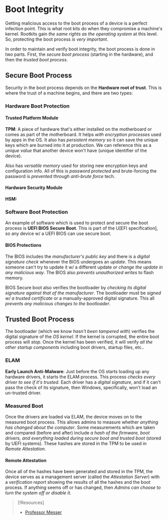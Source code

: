 
# Boot Integrity
Getting malicious access to the boot process of a device is a perfect infection point. This is what root kits do when they compromise a machine's kernel. Rootkits gain *the same rights as the operating system* at this level. So, protecting the boot process *is very important*.

In order to maintain and verify boot integrity, the boot process is  done in two parts. First, the *secure boot process* (starting in the hardware), and then the *trusted boot process*.
## Secure Boot Process
Security in the boot process depends on the **Hardware root of trust**. This is where the trust of a machine begins, and there are two types:
### Hardware Boot Protection
#### Trusted Platform Module
**TPM**: A piece of hardware that's either installed on the motherboard or comes as part of the motherboard. It helps *with encryption processes* used by apps in the OS. It also has *persistent memory* so it can save the unique keys which are burned into it at production. We can reference this as a *unique value* that another device won't have (unique identifier of the device).

Also has *versatile memory* used for storing new encryption keys and configuration info. All of this is *password protected* and brute-forcing the password is *prevented through anti-brute force* tech.
#### Hardware Security Module
**HSM:**
### Software Boot Protection
An example of software which is used to protect and secure the boot process is **UEFI BIOS Secure Boot**. This is part of the U[EFI specification], so any device w/ a UEFI BIOS can use secure boot.
#### BIOS Protections
The BIOS includes the *manufacturer's public key* and there is a *digital signature check* whenever the BIOS undergoes an *update*. This means someone can't try to update it w/ a different update *or change the update in any malicious way*. The BIOS also *prevents unauthorized writes* to flash memory.

BIOS Secure boot also verifies the bootloader by *checking its digital signature against that of the manufacturer*. The bootloader must be *signed w/ a trusted certificate* or a manually-approved digital signature. This all *prevents any malicious changes to the bootloader*. 
## Trusted Boot Process
The bootloader (which we know *hasn't been tampered with*) verifies the digital signature of the *OS kernel*. If the kernel is corrupted, the entire boot process will *stop*. Once the kernel has been verified, it will verify *all the other startup components* including boot drivers, startup files, etc..
### ELAM
**Early Launch Anti-Malware**: Just before the OS starts loading up any hardware drivers, it starts the ELAM process. This process *checks every driver to see if it's trusted*. Each driver has a *digital signature*, and if it can't pass the check of its signature, then Windows, specifically, won't load an un-trusted driver.
### Measured Boot
Once the drivers are loaded via ELAM, the device moves on to the measured boot process. This allows admins to measure whether *anything has changed about the computer*. Some measurements which are taken and compared (before and after) include *a hash of the firmware, boot drivers, and everything loaded during secure boot and trusted boot* (stored by UEFI systems). These hashes are stored in the TPM to be used in *Remote Attestation.*
#### Remote Attestation
Once all of the hashes have been generated and stored in the TPM, the device serves as a management server (called the *Attestation Server*) with a *verification report* showing the results of all the hashes and the boot process. If anything seems off or has changed, then *Admins can choose to turn the system off or disable it.*

> [!Resources]
> - [Professor Messer](https://www.youtube.com/watch?v=XqtqbJ0nMVY&list=PLG49S3nxzAnkL2ulFS3132mOVKuzzBxA8&index=103)